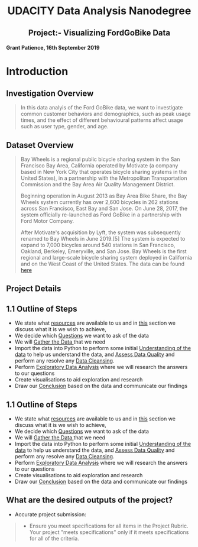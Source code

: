 # <center> UDACITY Data Analysis Nanodegree </center> 
## <center> Project:- Visualizing FordGoBike Data</center>
#### Grant Patience, 16th September 2019


# Introduction
## Investigation Overview

> In this data analyis of the Ford GoBike data, we want to investigate common customer behaviors and demographics, such as peak usage times, and the effect of different behavioural patterns affect usage such as user type, gender, and age. 

## Dataset Overview

> Bay Wheels is a regional public bicycle sharing system in the San Francisco Bay Area, California operated by Motivate (a company based in New York City that operates bicycle sharing systems in the United States), in a partnership with the Metropolitan Transportation Commission and the Bay Area Air Quality Management District.
>
>Beginning operation in August 2013 as Bay Area Bike Share, the Bay Wheels system currently has over 2,600 bicycles in 262 stations across San Francisco, East Bay and San Jose. On June 28, 2017, the system officially re-launched as Ford GoBike in a partnership with Ford Motor Company.
>
>After Motivate's acquisition by Lyft, the system was subsequently renamed to Bay Wheels in June 2019.[5] The system is expected to expand to 7,000 bicycles around 540 stations in San Francisco, Oakland, Berkeley, Emeryville, and San Jose. Bay Wheels is the first regional and large-scale bicycle sharing system deployed in California and on the West Coast of the United States.
The data can be found [here](https://www.lyft.com/bikes/bay-wheels/system-data)

## Project Details
## 1.1 Outline of Steps <a class="anchor" id="outline"></a>
- We state what [resources](#Resources) are available to us and in [this](#Problemunderstanding) section we discuss what it is we wish to achieve, 
- We decide which [Questions](#QA) we want to ask of the data 
- We will [Gather the Data ](#DataGather) that we need 
- Import the data into Python to perform some initial [Understanding of the data](#Describedata) to help us understand the data, and [Assess Data Quality](#Verifydataquality) and perform any resolve any [Data Cleansing](#datacleansing).
- Perform [Exploratory Data Analysis](#eda) where we will research the answers to our questions
- Create visualisations to aid exploration and research 
- Draw our [Conclusion](#conclusion) based on the data and communicate our findings

## 1.1 Outline of Steps 
- We state what [resources](#Resources) are available to us and in [this](#Problemunderstanding) section we discuss what it is we wish to achieve, 
- We decide which [Questions](#QA) we want to ask of the data 
- We will [Gather the Data ](#DataGather) that we need 
- Import the data into Python to perform some initial [Understanding of the data](#Describedata) to help us understand the data, and [Assess Data Quality](#Verifydataquality) and perform any resolve any [Data Cleansing](#datacleansing).
- Perform [Exploratory Data Analysis](#eda) where we will research the answers to our questions
- Create visualisations to aid exploration and research
- Draw our [Conclusion](#conclusion) based on the data and communicate our findings

## What are the desired outputs of the project?
 
 - Accurate project submission:
 
 > - Ensure you meet specifications for all items in the Project Rubric. Your project "meets specifications" only if it meets specifications for all of the criteria.

